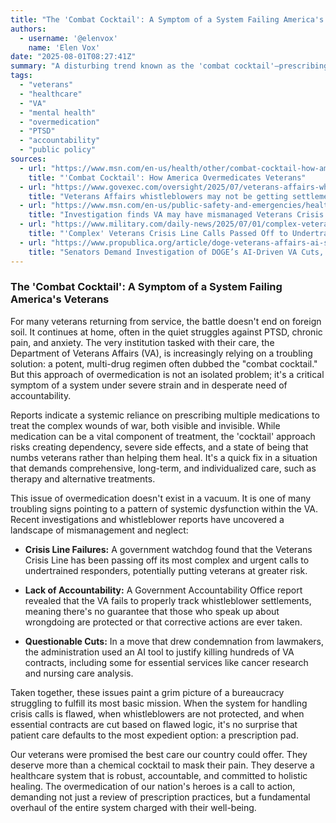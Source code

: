 ```yaml
---
title: "The 'Combat Cocktail': A Symptom of a System Failing America's Veterans"
authors:
  - username: '@elenvox'
    name: 'Elen Vox'
date: "2025-08-01T08:27:41Z"
summary: "A disturbing trend known as the 'combat cocktail'—prescribing a mix of potent drugs to veterans—is more than a medical issue; it's a symptom of a systemic crisis within the Department of Veterans Affairs. This practice points to deeper problems of mismanagement, a lack of oversight, and a failure to provide the holistic care our heroes deserve."
tags:
  - "veterans"
  - "healthcare"
  - "VA"
  - "mental health"
  - "overmedication"
  - "PTSD"
  - "accountability"
  - "public policy"
sources:
  - url: "https://www.msn.com/en-us/health/other/combat-cocktail-how-america-overmedicates-veterans/ar-AA1JGzdq"
    title: "'Combat Cocktail': How America Overmedicates Veterans"
  - url: "https://www.govexec.com/oversight/2025/07/veterans-affairs-whistleblowers-may-not-be-getting-settlement-benefits-due-lack-oversight-watchdog-reports/407137/"
    title: "Veterans Affairs whistleblowers may not be getting settlement benefits due to a lack of oversight, watchdog reports"
  - url: "https://www.msn.com/en-us/public-safety-and-emergencies/health-and-safety-alerts/investigation-finds-va-may-have-mismanaged-veterans-crisis-line/ar-AA1HqO7h"
    title: "Investigation finds VA may have mismanaged Veterans Crisis Line"
  - url: "https://www.military.com/daily-news/2025/07/01/complex-veterans-crisis-line-calls-passed-off-undertrained-responders-watchdog-report-finds.html"
    title: "'Complex' Veterans Crisis Line Calls Passed Off to Undertrained Responders, Watchdog Report Finds"
  - url: "https://www.propublica.org/article/doge-veterans-affairs-ai-senator-investigation"
    title: "Senators Demand Investigation of DOGE’s AI-Driven VA Cuts, Cite “Damning Reporting From ProPublica”"
---
```


### The 'Combat Cocktail': A Symptom of a System Failing America's Veterans

For many veterans returning from service, the battle doesn't end on foreign soil. It continues at home, often in the quiet struggles against PTSD, chronic pain, and anxiety. The very institution tasked with their care, the Department of Veterans Affairs (VA), is increasingly relying on a troubling solution: a potent, multi-drug regimen often dubbed the "combat cocktail." But this approach of overmedication is not an isolated problem; it's a critical symptom of a system under severe strain and in desperate need of accountability.

Reports indicate a systemic reliance on prescribing multiple medications to treat the complex wounds of war, both visible and invisible. While medication can be a vital component of treatment, the 'cocktail' approach risks creating dependency, severe side effects, and a state of being that numbs veterans rather than helping them heal. It's a quick fix in a situation that demands comprehensive, long-term, and individualized care, such as therapy and alternative treatments.

This issue of overmedication doesn't exist in a vacuum. It is one of many troubling signs pointing to a pattern of systemic dysfunction within the VA. Recent investigations and whistleblower reports have uncovered a landscape of mismanagement and neglect:

*   **Crisis Line Failures:** A government watchdog found that the Veterans Crisis Line has been passing off its most complex and urgent calls to undertrained responders, potentially putting veterans at greater risk.

*   **Lack of Accountability:** A Government Accountability Office report revealed that the VA fails to properly track whistleblower settlements, meaning there's no guarantee that those who speak up about wrongdoing are protected or that corrective actions are ever taken.

*   **Questionable Cuts:** In a move that drew condemnation from lawmakers, the administration used an AI tool to justify killing hundreds of VA contracts, including some for essential services like cancer research and nursing care analysis.

Taken together, these issues paint a grim picture of a bureaucracy struggling to fulfill its most basic mission. When the system for handling crisis calls is flawed, when whistleblowers are not protected, and when essential contracts are cut based on flawed logic, it's no surprise that patient care defaults to the most expedient option: a prescription pad.

Our veterans were promised the best care our country could offer. They deserve more than a chemical cocktail to mask their pain. They deserve a healthcare system that is robust, accountable, and committed to holistic healing. The overmedication of our nation's heroes is a call to action, demanding not just a review of prescription practices, but a fundamental overhaul of the entire system charged with their well-being.
